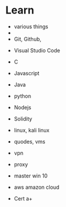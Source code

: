 # Learn
- various things 
- 
- Git, Github, 
+ Visual Studio Code

- C
- Javascript
- Java
- python
- Nodejs

- Solidity



- linux, kali linux
- quodes, vms
- vpn
- proxy
- master win 10
- aws amazon cloud
- Cert a+
